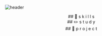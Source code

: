 
<!--
**bofwio57/bofwio57** is a ✨ _special_ ✨ repository because its `README.md` (this file) appears on your GitHub profile.

Here are some ideas to get you started:

- 🔭 I’m currently working on ...
- 🌱 I’m currently learning ...
- 👯 I’m looking to collaborate on ...
- 🤔 I’m looking for help with ...
- 💬 Ask me about ...
- 📫 How to reach me: ...
- 😄 Pronouns: ...
- ⚡ Fun fact: ...
-->
![header](https://capsule-render.vercel.app/api?type=waving&color=314E76&height=170&section=footer&text=Hello&fontSize=55&fontColor=E4DFC9&animation=fadeIn)

<div align=center>
## 🔨 s k i l l s
<br>
## ✏️ s t u d y 
<br>
## 📂 p r o j e c t
<br>
</div>
